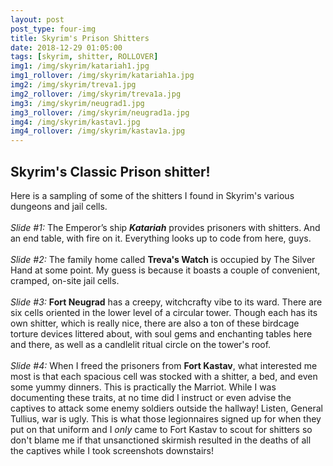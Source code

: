```yaml
---
layout: post
post_type: four-img
title: Skyrim's Prison Shitters
date: 2018-12-29 01:05:00
tags: [skyrim, shitter, ROLLOVER]
img1: /img/skyrim/katariah1.jpg
img1_rollover: /img/skyrim/katariah1a.jpg
img2: /img/skyrim/treva1.jpg
img2_rollover: /img/skyrim/treva1a.jpg
img3: /img/skyrim/neugrad1.jpg
img3_rollover: /img/skyrim/neugrad1a.jpg
img4: /img/skyrim/kastav1.jpg
img4_rollover: /img/skyrim/kastav1a.jpg
---
```

## Skyrim's Classic Prison shitter!

Here is a sampling of some of the shitters I found in Skyrim's various dungeons and jail cells.
<br><br>
*Slide #1:* The Emperor’s ship ***Katariah*** provides prisoners with shitters. And an end table, with fire on it. Everything looks up to code from here, guys.
<br><br>
*Slide #2:* The family home called **Treva's Watch** is occupied by The Silver Hand at some point. My guess is because it boasts a couple of convenient, cramped, on-site jail cells.
<br><br>
*Slide #3:* **Fort Neugrad** has a creepy, witchcrafty vibe to its ward. There are six cells oriented in the lower level of a circular tower. Though each has its own shitter, which is really nice, there are also a ton of these birdcage torture devices littered about, with soul gems and enchanting tables here and there, as well as a candlelit ritual circle on the tower's roof.
<br><br>
*Slide #4:* When I freed the prisoners from **Fort Kastav**, what interested me most is that each spacious cell was stocked with a shitter, a bed, and even some yummy dinners. This is practically the Marriot. While I was documenting these traits, at no time did I instruct or even advise the captives to attack some enemy soldiers outside the hallway! Listen, General Tullius, war is ugly. This is what those legionnaires signed up for when they put on that uniform and I *only* came to Fort Kastav to scout for shitters so don't blame me if that unsanctioned skirmish resulted in the deaths of all the captives while I took screenshots downstairs!
